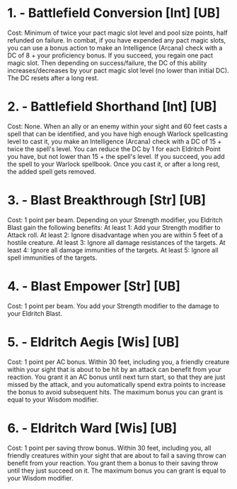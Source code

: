 # 1. - Battlefield Conversion [Int] [UB]

Cost: Minimum of twice your pact magic slot level and pool size points, half refunded on failure.
In combat, if you have expended any pact magic slots, you can use a bonus action to make an Intelligence (Arcana) check with a DC of 8 + your proficiency bonus. If you succeed, you regain one pact magic slot. Then depending on success/failure, the DC of this ability increases/decreases by your pact magic slot level (no lower than initial DC). The DC resets after a long rest.

# 2. - Battlefield Shorthand [Int] [UB]

Cost: None.
When an ally or an enemy within your sight and 60 feet casts a spell that can be identified, and you have high enough Warlock spellcasting level to cast it, you make an Intelligence (Arcana) check with a DC of 15 + twice the spell's level. You can reduce the DC by 1 for each Eldritch Point you have, but not lower than 15 + the spell's level. If you succeed, you add the spell to your Warlock spellbook. Once you cast it, or after a long rest, the added spell gets removed.

# 3. - Blast Breakthrough [Str] [UB]

Cost: 1 point per beam.
Depending on your Strength modifier, you Eldritch Blast gain the following benefits:
At least 1: Add your Strength modifier to Attack roll.
At least 2: Ignore disadvantage when you are within 5 feet of a hostile creature.
At least 3: Ignore all damage resistances of the targets.
At least 4: Ignore all damage immunities of the targets.
At least 5: Ignore all spell immunities of the targets.

# 4. - Blast Empower [Str] [UB]

Cost: 1 point per beam.
You add your Strength modifier to the damage to your Eldritch Blast.

# 5. - Eldritch Aegis [Wis] [UB]

Cost: 1 point per AC bonus.
Within 30 feet, including you, a friendly creature within your sight that is about to be hit by an attack can benefit from your reaction. You grant it an AC bonus until next turn start, so that they are just missed by the attack, and you automatically spend extra points to increase the bonus to avoid subsequent hits. The maximum bonus you can grant is equal to your Wisdom modifier.

# 6. - Eldritch Ward [Wis] [UB]

Cost: 1 point per saving throw bonus.
Within 30 feet, including you, all friendly creatures within your sight that are about to fail a saving throw can benefit from your reaction. You grant them a bonus to their saving throw until they just succeed on it. The maximum bonus you can grant is equal to your Wisdom modifier.



